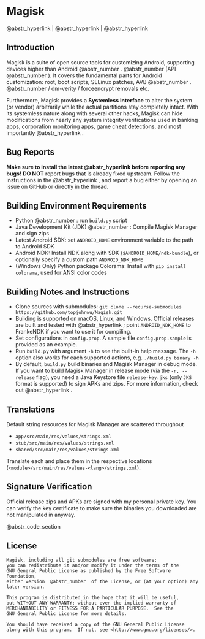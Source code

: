 # Magisk

@abstr_hyperlink \| @abstr_hyperlink \| @abstr_hyperlink 

## Introduction

Magisk is a suite of open source tools for customizing Android, supporting devices higher than Android @abstr_number . @abstr_number (API @abstr_number ). It covers the fundamental parts for Android customization: root, boot scripts, SELinux patches, AVB @abstr_number . @abstr_number / dm-verity / forceencrypt removals etc.

Furthermore, Magisk provides a **Systemless Interface** to alter the system (or vendor) arbitrarily while the actual partitions stay completely intact. With its systemless nature along with several other hacks, Magisk can hide modifications from nearly any system integrity verifications used in banking apps, corporation monitoring apps, game cheat detections, and most importantly @abstr_hyperlink .

## Bug Reports

**Make sure to install the latest @abstr_hyperlink before reporting any bugs!** **DO NOT** report bugs that is already fixed upstream. Follow the instructions in the @abstr_hyperlink , and report a bug either by opening an issue on GitHub or directly in the thread.

## Building Environment Requirements

  * Python @abstr_number : run `build.py` script
  * Java Development Kit (JDK) @abstr_number : Compile Magisk Manager and sign zips
  * Latest Android SDK: set `ANDROID_HOME` environment variable to the path to Android SDK
  * Android NDK: Install NDK along with SDK (`$ANDROID_HOME/ndk-bundle`), or optionally specify a custom path `ANDROID_NDK_HOME`
  * (Windows Only) Python package Colorama: Install with `pip install colorama`, used for ANSI color codes



## Building Notes and Instructions

  * Clone sources with submodules: `git clone --recurse-submodules https://github.com/topjohnwu/Magisk.git`
  * Building is supported on macOS, Linux, and Windows. Official releases are built and tested with @abstr_hyperlink ; point `ANDROID_NDK_HOME` to FrankeNDK if you want to use it for compiling.
  * Set configurations in `config.prop`. A sample file `config.prop.sample` is provided as an example.
  * Run `build.py` with argument `-h` to see the built-in help message. The `-h` option also works for each supported actions, e.g. `./build.py binary -h`
  * By default, `build.py` build binaries and Magisk Manager in debug mode. If you want to build Magisk Manager in release mode (via the `-r, --release` flag), you need a Java Keystore file `release-key.jks` (only `JKS` format is supported) to sign APKs and zips. For more information, check out @abstr_hyperlink .



## Translations

Default string resources for Magisk Manager are scattered throughout

  * `app/src/main/res/values/strings.xml`
  * `stub/src/main/res/values/strings.xml`
  * `shared/src/main/res/values/strings.xml`



Translate each and place them in the respective locations (`<module>/src/main/res/values-<lang>/strings.xml`).

## Signature Verification

Official release zips and APKs are signed with my personal private key. You can verify the key certificate to make sure the binaries you downloaded are not manipulated in anyway.

@abstr_code_section 

## License
    
    
    Magisk, including all git submodules are free software:
    you can redistribute it and/or modify it under the terms of the
    GNU General Public License as published by the Free Software Foundation,
    either version  @abstr_number  of the License, or (at your option) any later version.
    
    This program is distributed in the hope that it will be useful,
    but WITHOUT ANY WARRANTY; without even the implied warranty of
    MERCHANTABILITY or FITNESS FOR A PARTICULAR PURPOSE.  See the
    GNU General Public License for more details.
    
    You should have received a copy of the GNU General Public License
    along with this program.  If not, see <http://www.gnu.org/licenses/>.
    
